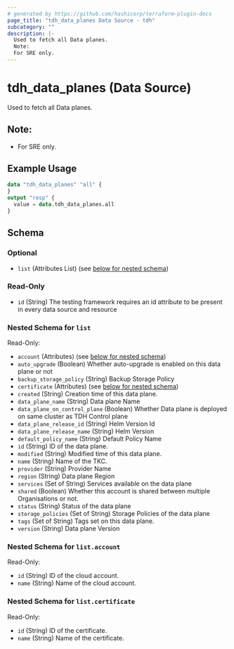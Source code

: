 ```yaml
---
# generated by https://github.com/hashicorp/terraform-plugin-docs
page_title: "tdh_data_planes Data Source - tdh"
subcategory: ""
description: |-
  Used to fetch all Data planes.
  Note:
  For SRE only.
---
```


# tdh_data_planes (Data Source)

Used to fetch all Data planes.
## Note:
- For SRE only.

## Example Usage

```terraform
data "tdh_data_planes" "all" {
}
output "resp" {
  value = data.tdh_data_planes.all
}
```

<!-- schema generated by tfplugindocs -->
## Schema

### Optional

- `list` (Attributes List) (see [below for nested schema](#nestedatt--list))

### Read-Only

- `id` (String) The testing framework requires an id attribute to be present in every data source and resource

<a id="nestedatt--list"></a>
### Nested Schema for `list`

Read-Only:

- `account` (Attributes) (see [below for nested schema](#nestedatt--list--account))
- `auto_upgrade` (Boolean) Whether auto-upgrade is enabled on this data plane or not
- `backup_storage_policy` (String) Backup Storage Policy
- `certificate` (Attributes) (see [below for nested schema](#nestedatt--list--certificate))
- `created` (String) Creation time of this data plane.
- `data_plane_name` (String) Data plane Name
- `data_plane_on_control_plane` (Boolean) Whether Data plane is deployed on same cluster as TDH Control plane
- `data_plane_release_id` (String) Helm Version Id
- `data_plane_release_name` (String) Helm Version
- `default_policy_name` (String) Default Policy Name
- `id` (String) ID of the data plane.
- `modified` (String) Modified time of this data plane.
- `name` (String) Name of the TKC.
- `provider` (String) Provider Name
- `region` (String) Data plane Region
- `services` (Set of String) Services available on the data plane
- `shared` (Boolean) Whether this account is shared between multiple Organisations or not.
- `status` (String) Status of the data plane
- `storage_policies` (Set of String) Storage Policies of the data plane
- `tags` (Set of String) Tags set on this data plane.
- `version` (String) Data plane Version

<a id="nestedatt--list--account"></a>
### Nested Schema for `list.account`

Read-Only:

- `id` (String) ID of the cloud account.
- `name` (String) Name of the cloud account.


<a id="nestedatt--list--certificate"></a>
### Nested Schema for `list.certificate`

Read-Only:

- `id` (String) ID of the certificate.
- `name` (String) Name of the certificate.


